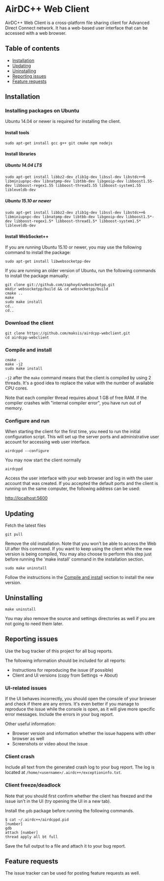 # AirDC++ Web Client

AirDC++ Web Client is a cross-platform file sharing client for Advanced Direct Connect network. It has a web-based user interface that can be accessed with a web browser.

## Table of contents

 * [Installation](#installation)
 * [Updating](#updating)
 * [Uninstalling](#uninstalling)
 * [Reporting issues](#reporting-issues)
 * [Feature requests](#feature-requests)

## Installation

### Installing packages on Ubuntu

Ubuntu 14.04 or newer is required for installing the client.

#### Install tools

`sudo apt-get install gcc g++ git cmake npm nodejs`

#### Install libraries

##### Ubuntu 14.04 LTS

`sudo apt-get install libbz2-dev zlib1g-dev libssl-dev libstdc++6 libminiupnpc-dev libnatpmp-dev libtbb-dev libgeoip-dev libboost1.55-dev libboost-regex1.55 libboost-thread1.55 libboost-system1.55 libleveldb-dev`

##### Ubuntu 15.10 or newer

`sudo apt-get install libbz2-dev zlib1g-dev libssl-dev libstdc++6 libminiupnpc-dev libnatpmp-dev libtbb-dev libgeoip-dev libboost1.5*-dev libboost-regex1.5* libboost-thread1.5* libboost-system1.5* libleveldb-dev`

#### Install WebSocket++

If you are running Ubuntu 15.10 or newer, you may use the following command to install the package:

`sudo apt-get install libwebsocketpp-dev`

If you are running an older version of Ubuntu, run the following commands to install the package manually:

```
git clone git://github.com/zaphoyd/websocketpp.git
mkdir websocketpp/build && cd websocketpp/build
cmake ..
make
sudo make install
cd..
cd..
```

### Download the client

```
git clone https://github.com/maksis/airdcpp-webclient.git
cd airdcpp-webclient
```

### Compile and install

```
cmake .
make -j2
sudo make install
```
`-j2` after the `make` command means that the client is compiled by using 2 threads. It's a good idea to replace the value with the number of available CPU cores. 

Note that each compiler thread requires about 1 GB of free RAM. If the compiler crashes with "internal compiler error", you have run out of memory.


### Configure and run

When starting the client for the first time, you need to run the initial configuration script. This will set up the server ports and administrative user account for accessing web user interface.

```
airdcppd --configure
```

You may now start the client normally

```
airdcppd
```

Access the user interface with your web browser and log in with the user account that was created. If you accepted the default ports and the client is running on the same computer, the following address can be used:

[http://localhost:5600](http://localhost:5600)


## Updating

Fetch the latest files

```
git pull
```

Remove the old installation. Note that you won't be able to access the Web UI after this command. If you want to keep using the client while the new version is being compiled, You may also choose to perform this step just before running the 'make install' command in the installation section. 

```
sudo make uninstall
```

Follow the instructions in the [Compile and install](#compile-and-install) section to install the new version.


## Uninstalling

```
make uninstall
```

You may also remove the source and settings directories as well if you are not going to need them later.

## Reporting issues

Use the bug tracker of this project for all bug reports. 

The following information should be included for all reports:

* Instructions for reproducing the issue (if possible)
* Client and UI versions (copy from Settings -> About)

### UI-related issues

If the UI behaves incorrectly, you should open the console of your browser and check if there are any errors. It's even better if you manage to reproduce the issue while the console is open, as it will give more specific error messages. Include the errors in your bug report.

Other useful information:

* Browser version and information whether the issue happens with other browser as well
* Screenshots or video about the issue

### Client crash

Include all text from the generated crash log to your bug report. The log is located at ``/home/<username>/.airdc++/exceptioninfo.txt``.

### Client freeze/deadlock

Note that you should first confirm whether the client has freezed and the issue isn't in the UI (try opening the UI in a new tab).

Install the ``gdb`` package before running the following commands.

```
$ cat ~/.airdc++/airdcppd.pid
[number]
gdb
attach [number]
thread apply all bt full
```

Save the full output to a file and attach it to your bug report.

## Feature requests

The issue tracker can be used for posting feature requests as well.
